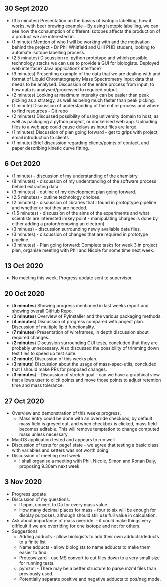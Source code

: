 ## 30 Sept 2020

- (3.5 minutes) Presentation on the basics of isotopic labelling, how it works, with beer brewing example - By using isotopic labelling, we can see how the consumption of different isotopes affects the production of a product we are interested in.
- (1 minute) Mention of who I will be working with and the motivation behind the project - Dr Phil Whitfield and UHI PHD student, looking to automate isotope labelling process.
- (2.5 minutes) Discussion re. python prototype and which possible technology stacks we can use to provide a GUI for biologists. Deployed web interface? Java application? interface?
- (9 minutes) Presenting example of the data that we are dealing with and format of Liquid Chromatography Mass Spectrometry input data that needs to be analysed. Discussion of the entire process from input, to how data is analysed/processed to required output.
- (2 minutes) Looking at maximum intensity can be easier than peak picking as a strategy, as well as being much faster than peak picking.
- (1 minute) Discussion of understanding of the entire process and where to find resources - Git repo
- (2 minutes) Discussed possibility of using university domain to host, as well as packaging a python project, or dockerised web app. Uploading files to a web app could cause delays as input files are large.
- (1 minutes) Discussion of plan going forward - get to grips with project, email introduction to clients
- (1 minute) Brief discussion regarding clients/points of contact, and paper describing kinetic curve fitting.

## 6 Oct 2020

- (1 minute) - discussion of my understanding of the chemistry.
- (8 minutes) - discussion of my understanding of the software process behind extracting data.
- (3 minutes) - outline of my development plan going forward.
- (2.5 minutes) - outline technology choices.
- (2 minutes) - discussion of libraries that I found in protoptype pipeline and whether or not they are needed.
- (1.5 minutes) - discussion of the aims of the experiments and what scientists are interested in(key point - manipulating charges is done by either adding a proton/removing an electron)
- (3 minues) - discussion surrounding newly available data files.
- (3 minutes) - discussion of changes that are required in prototype pipeline.
- (3 minutes) - Plan going forward: Complete tasks for week 3 in project plan, organise meeting with Phil and Nicole for some time next week.

## 13 Oct 2020

- No meeting this week. Progress update sent to supervisor.

## 20 Oct 2020

- (**5 minutes**) Showing progress mentioned in last weeks report and showing overall GitHub Repo.
- (**2 minutes**) Overview of PyInstaller and the various packaging methods.
- (**4 minutes**) Discussion of progress compared with project plan. Discussion of multiple lipid functionality.
- (**7 minutes**) Presentation of wireframes, in depth discussion about required changes.
- (**2 minutes**) Discussion surrounding GUI tests, concluded that they are probably unnecessary. Also discussed the possibility of trimming down test files to speed up test suite.
- (**2 minute**) Discussion of this weeks plan.
- (**3 minute**) Discussion about the usage of mass-spec-utils, concluded that I should make PRs for proposed changes.
- (**3 minutes**) - Discussion of stretch goal - can we have a graphical view that allows user to click points and move those points to adjust retention time and mass tolerance.

## 27 Oct 2020

- Overview and demonstration of this weeks progress.
  - Mass entry could be done with an override checkbox, by default mass field is greyed out, and when checkbox is clicked, mass field becomes editable. This will remove temptation to change computed mass unless necessary
- MacOS application tested and appears to run well
- Discussion of tests for page1 state - we agree that testing a basic class with variables and setters was not worth doing.
- Discussion of meeting next week
  - I shall organise a meeting with Phil, Nicole, Simon and Ronan Daly, proposing 9.30am next week.

## 3 Nov 2020

- Progress update
- Discussion of my questions:
  - If ppm, convert to Da for every mass value.
  - How many decimal places for mass - four to six will be enough for display purposes, although should still use full value in calculation.
- Ask about importance of mass override. - it could make things very difficult if we are overriding for one isotope and not for others.
- Suggestions
  - Adding adducts - allow biologists to add their own adducts/deducts to a finite list
  - Name adducts - allow biologists to name adducts to make them easier to find.
  - Proteowizard - use MS convert to cut files down to a very small size for running tests.
  - pymzml - There may be a better structure to parse mzml files than previously used.
  - Potentially separate positive and negative adducts to pos/neg mode.
